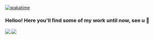 [![wakatime](https://wakatime.com/badge/user/df323db4-6b37-4233-81a6-dab00bb4f034.svg)](https://wakatime.com/@df323db4-6b37-4233-81a6-dab00bb4f034)
  
### Helloo! Here you'll find some of my work until now, see u 👋

<a href="https://github.com/esquivelgor/github-readme-stats">
  <img align="center" src="https://github-readme-stats.vercel.app/api/wakatime?username=Velgor&layout=compact&card_width=100" />
</a>
<a href="https://github.com/anuraghazra/github-readme-stats">
  <img align="center" src="https://github-readme-stats-one-flame-74.vercel.app/api/top-langs/?username=esquivelgor&layout=compact&card_width=200" />
</a>


